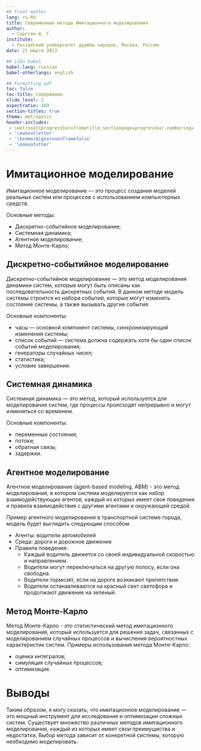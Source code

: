 ```yaml
---
## Front matter
lang: ru-RU
title: Современные методы Имитационного моделирования
author:
  - Саргсян А. Г.
institute:
  - Российский университет дружбы народов, Москва, Россия
date: 21 марта 2023

## i18n babel
babel-lang: russian
babel-otherlangs: english

## Formatting pdf
toc: false
toc-title: Содержание
slide_level: 2
aspectratio: 169
section-titles: true
theme: metropolis
header-includes:
 - \metroset{progressbar=frametitle,sectionpage=progressbar,numbering=fraction}
 - '\makeatletter'
 - '\beamer@ignorenonframefalse'
 - '\makeatother'
---
```


# Имитационное моделирование

Имитационное моделирование — это процесс создания моделей реальных систем или процессов с использованием компьютерных средств.

Основные методы:

- Дискретно-событийное моделирование;
- Системная динамика;
- Агентное моделирование;
- Метод Монте-Карло;

## Дискретно-событийное моделирование

Дискретно-событийное моделирование — это метод моделирования динамики систем, которые могут быть описаны как последовательность дискретных событий. В данном методе модель системы строится из набора событий, которые могут изменять состояние системы, а также вызывать другие события.

Основные компоненты:

- часы — основной компонент системы, синхронизирующий изменения системы;
- список событий — система должна содержать хотя бы один список событий моделирования;
- генераторы случайных чисел;
- статистика;
- условие завершения. 

## Системная динамика

Системная динамика — это метод, который используется для моделирования систем, где процессы происходят непрерывно и могут изменяться со временем.

Основные компоненты:

- переменные состояния;
- потоки; 
- обратная связь;
- задержки.

## Агентное моделирование

Агентное моделирование (agent-based modeling, ABM) - это метод моделирования, в котором система моделируется как набор взаимодействующих агентов, каждый из которых имеет свое поведение и правила взаимодействия с другими агентами и окружающей средой.

Пример агентного моделирования в транспортной системе города, модель будет выглядить следующим способом.

- Агенты: водители автомобилей
- Среда: дороги и дорожное движение
- Правила поведения:
	- Каждый водитель движется со своей индивидуальной скоростью и направлением.
	- Водители могут переключаться на другую полосу, если она свободна.
	- Водители тормозят, если на дороге возникают препятствия.
	- Водители останавливаются на красный свет светофора и продолжают движение на зеленый.



## Метод Монте-Карло

Метод Монте-Карло - это статистический метод имитационного моделирования, который используется для решения задач, связанных с моделированием случайных процессов и вычисления вероятностных характеристик систем.
Примеры использования метода Монте-Карло:

- оценка интегралов;
- симуляция случайных процессов;
- оптимизация.


# Выводы 

Таким образом, я могу сказать, что имитационное моделирование — это мощный инструмент для исследования и оптимизации сложных систем. Существует множество различных методов имитационного моделирования, каждый из которых имеет свои преимущества и недостатки. Выбор метода зависит от конкретной системы, которую необходимо моделировать. 


